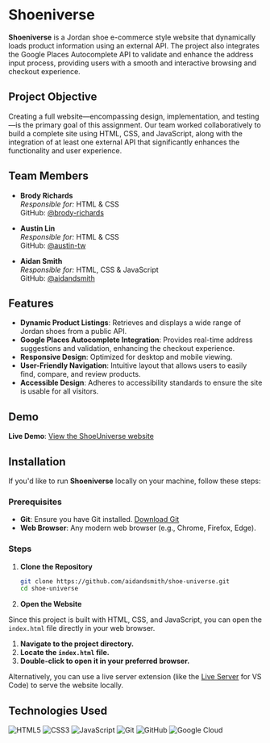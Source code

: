 # Shoeniverse

**Shoeniverse** is a Jordan shoe e-commerce style website that dynamically loads product information using an external API. The project also integrates the Google Places Autocomplete API to validate and enhance the address input process, providing users with a smooth and interactive browsing and checkout experience.

## Project Objective

Creating a full website—encompassing design, implementation, and testing—is the primary goal of this assignment. Our team worked collaboratively to build a complete site using HTML, CSS, and JavaScript, along with the integration of at least one external API that significantly enhances the functionality and user experience.

## Team Members

- **Brody Richards**  
  *Responsible for:* HTML & CSS  
  GitHub: [@brody-richards](https://github.com/brody-richards)

- **Austin Lin**  
  *Responsible for:* HTML & CSS  
  GitHub: [@austin-tw](https://github.com/austin-tw)

- **Aidan Smith**  
  *Responsible for:* HTML, CSS & JavaScript  
  GitHub: [@aidandsmith](https://github.com/aidandsmith)

## Features

- **Dynamic Product Listings**: Retrieves and displays a wide range of Jordan shoes from a public API.
- **Google Places Autocomplete Integration**: Provides real-time address suggestions and validation, enhancing the checkout experience.
- **Responsive Design**: Optimized for desktop and mobile viewing.
- **User-Friendly Navigation**: Intuitive layout that allows users to easily find, compare, and review products.
- **Accessible Design**: Adheres to accessibility standards to ensure the site is usable for all visitors.

## Demo

**Live Demo**: [View the ShoeUniverse website](https://shoe-universe.vercel.app/)

## Installation

If you'd like to run **Shoeniverse** locally on your machine, follow these steps:

### Prerequisites

- **Git**: Ensure you have Git installed. [Download Git](https://git-scm.com/downloads)
- **Web Browser**: Any modern web browser (e.g., Chrome, Firefox, Edge).

### Steps

1. **Clone the Repository**

   ```bash
   git clone https://github.com/aidandsmith/shoe-universe.git
   cd shoe-universe

2. **Open the Website**

Since this project is built with HTML, CSS, and JavaScript, you can open the `index.html` file directly in your web browser.

1. **Navigate to the project directory.**
2. **Locate the `index.html` file.**
3. **Double-click to open it in your preferred browser.**

Alternatively, you can use a live server extension (like the [Live Server](https://marketplace.visualstudio.com/items?itemName=ritwickdey.LiveServer) for VS Code) to serve the website locally.



## Technologies Used

![HTML5](https://img.shields.io/badge/HTML5-196ba3?logo=html5&logoColor=white&style=for-the-badge)
![CSS3](https://img.shields.io/badge/CSS3-196ba3?logo=css3&logoColor=white&style=for-the-badge)
![JavaScript](https://img.shields.io/badge/JavaScript-196ba3?logo=javascript&logoColor=white&style=for-the-badge)
![Git](https://img.shields.io/badge/Git-196ba3?logo=git&logoColor=white&style=for-the-badge)
![GitHub](https://img.shields.io/badge/GitHub-196ba3?logo=github&logoColor=white&style=for-the-badge)
![Google Cloud](https://img.shields.io/badge/Google%20Cloud-196ba3?logo=googlecloud&logoColor=white&style=for-the-badge)
